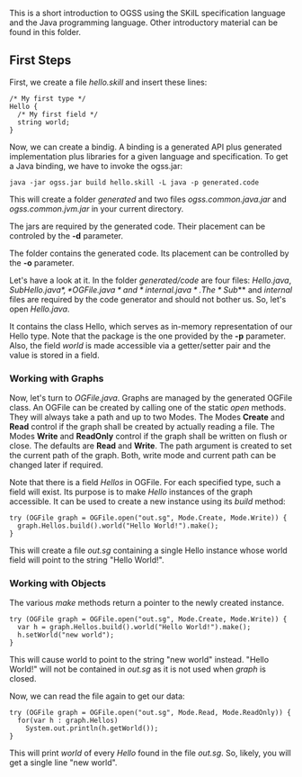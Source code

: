This is a short introduction to OGSS using the SKilL specification language and the Java programming language.
Other introductory material can be found in this folder.

## First Steps

First, we create a file *hello.skill* and insert these lines:
```
/* My first type */
Hello {
  /* My first field */
  string world;
}
```

Now, we can create a bindig.
A binding is a generated API plus generated implementation plus libraries for a given language and specification.
To get a Java binding, we have to invoke the ogss.jar:
```
java -jar ogss.jar build hello.skill -L java -p generated.code
```

This will create a folder *generated* and two files *ogss.common.java.jar* and *ogss.common.jvm.jar* in your current directory.

The jars are required by the generated code.
Their placement can be controled by the **-d** parameter.

The folder contains the generated code.
Its placement can be controlled by the **-o** parameter.

Let's have a look at it.
In the folder *generated/code* are four files: *Hello.java*, *Sub$Hello.java*, *OGFile.java* and *internal.java*.
The *Sub$*** and *internal* files are required by the code generator and should not bother us.
So, let's open *Hello.java*.

It contains the class Hello, which serves as in-memory representation of our Hello type.
Note that the package is the one provided by the **-p** parameter.
Also, the field *world* is made accessible via a getter/setter pair and the value is stored in a field.


### Working with Graphs

Now, let's turn to *OGFile.java*.
Graphs are managed by the generated OGFile class.
An OGFile can be created by calling one of the static *open* methods.
They will always take a path and up to two Modes.
The Modes **Create** and **Read** control if the graph shall be created by actually reading a file.
The Modes **Write** and **ReadOnly** control if the graph shall be written on flush or close.
The defaults are **Read** and **Write**.
The path argument is created to set the current path of the graph.
Both, write mode and current path can be changed later if required.

Note that there is a field *Hellos* in OGFile.
For each specified type, such a field will exist.
Its purpose is to make *Hello* instances of the graph accessible.
It can be used to create a new instance using its *build* method:
```
try (OGFile graph = OGFile.open("out.sg", Mode.Create, Mode.Write)) {
  graph.Hellos.build().world("Hello World!").make();
}
```
This will create a file *out.sg* containing a single Hello instance whose world field will point to the string "Hello World!".

### Working with Objects

The various *make* methods return a pointer to the newly created instance.
```
try (OGFile graph = OGFile.open("out.sg", Mode.Create, Mode.Write)) {
  var h = graph.Hellos.build().world("Hello World!").make();
  h.setWorld("new world");
}
```

This will cause world to point to the string "new world" instead.
"Hello World!" will not be contained in *out.sg* as it is not used when *graph* is closed.

Now, we can read the file again to get our data:
```
try (OGFile graph = OGFile.open("out.sg", Mode.Read, Mode.ReadOnly)) {
  for(var h : graph.Hellos)
    System.out.println(h.getWorld());
}
```
This will print *world* of every *Hello* found in the file *out.sg*.
So, likely, you will get a single line "new world".
